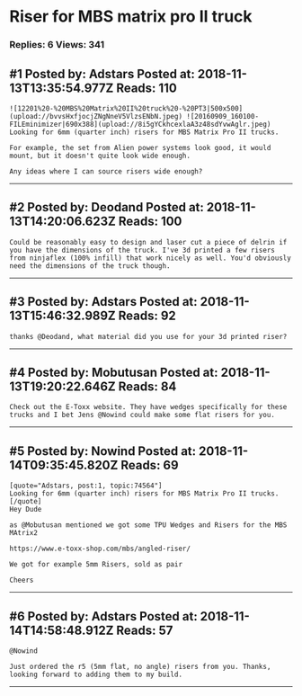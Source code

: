 # Riser for MBS matrix pro II truck

### Replies: 6 Views: 341

## \#1 Posted by: Adstars Posted at: 2018-11-13T13:35:54.977Z Reads: 110

```
![12201%20-%20MBS%20Matrix%20II%20truck%20-%20PT3|500x500](upload://bvvsHxfjocjZNgNneV5VlzsENbN.jpeg) ![20160909_160100-FILEminimizer|690x388](upload://8i5gYCkhcexlaA3z48sdYvwAglr.jpeg) Looking for 6mm (quarter inch) risers for MBS Matrix Pro II trucks. 

For example, the set from Alien power systems look good, it would mount, but it doesn't quite look wide enough.

Any ideas where I can source risers wide enough?
```

---
## \#2 Posted by: Deodand Posted at: 2018-11-13T14:20:06.623Z Reads: 100

```
Could be reasonably easy to design and laser cut a piece of delrin if you have the dimensions of the truck. I've 3d printed a few risers from ninjaflex (100% infill) that work nicely as well. You'd obviously need the dimensions of the truck though.
```

---
## \#3 Posted by: Adstars Posted at: 2018-11-13T15:46:32.989Z Reads: 92

```
thanks @Deodand, what material did you use for your 3d printed riser?
```

---
## \#4 Posted by: Mobutusan Posted at: 2018-11-13T19:20:22.646Z Reads: 84

```
Check out the E-Toxx website. They have wedges specifically for these trucks and I bet Jens @Nowind could make some flat risers for you.
```

---
## \#5 Posted by: Nowind Posted at: 2018-11-14T09:35:45.820Z Reads: 69

```
[quote="Adstars, post:1, topic:74564"]
Looking for 6mm (quarter inch) risers for MBS Matrix Pro II trucks.
[/quote]
Hey Dude

as @Mobutusan mentioned we got some TPU Wedges and Risers for the MBS MAtrix2

https://www.e-toxx-shop.com/mbs/angled-riser/

We got for example 5mm Risers, sold as pair

Cheers
```

---
## \#6 Posted by: Adstars Posted at: 2018-11-14T14:58:48.912Z Reads: 57

```
@Nowind 

Just ordered the r5 (5mm flat, no angle) risers from you. Thanks, looking forward to adding them to my build.
```

---

